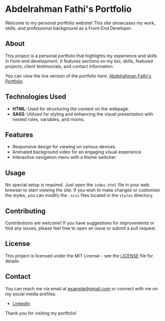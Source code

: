 # Abdelrahman Fathi's Portfolio

Welcome to my personal portfolio website! This site showcases my work, skills, and professional background as a Front-End Developer.

## About

This project is a personal portfolio that highlights my experience and skills in front-end development. It features sections on my bio, skills, featured projects, client testimonials, and contact information. 

You can view the live version of the portfolio here: [Abdelrahman Fathi's Portfolio](https://abdelrahmanfthi.github.io/My-Prtofolio/).

## Technologies Used

- **HTML**: Used for structuring the content on the webpage.
- **SASS**: Utilized for styling and enhancing the visual presentation with nested rules, variables, and mixins.

## Features

- Responsive design for viewing on various devices.
- Animated background video for an engaging visual experience.
- Interactive navigation menu with a theme switcher.

## Usage

No special setup is required. Just open the `index.html` file in your web browser to start viewing the site. If you wish to make changes or customize the styles, you can modify the `.scss` files located in the `styles` directory.

## Contributing

Contributions are welcome! If you have suggestions for improvements or find any issues, please feel free to open an issue or submit a pull request.

## License

This project is licensed under the MIT License - see the [LICENSE](LICENSE) file for details.

## Contact

You can reach me via email at [example@gmail.com](mailto:example@gmail.com) or connect with me on my social media profiles:

- [LinkedIn](https://www.linkedin.com/in/abdelrahman-fathi-55ab16308)

Thank you for visiting my portfolio!
